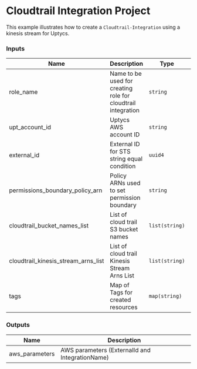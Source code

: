 # Cloudtrail Integration Project

This example illustrates how to create a `Cloudtrail-Integration` using a kinesis stream for Uptycs.

<!-- BEGINNING OF PRE-COMMIT-TERRAFORM DOCS HOOK -->

### Inputs

| Name                                | Description                                                  | Type           | Default                                                                                                                      | Required |
| ----------------------------------- | ------------------------------------------------------------ | -------------- | ---------------------------------------------------------------------------------------------------------------------------- | -------- |
| role_name                           | Name to be used for creating role for cloudtrail integration | `string`       | `UptycsIntegration-cloudtrailKinesis`                                                                                        | Optional |
| upt_account_id                      | Uptycs AWS account ID                                        | `string`       |                                                                                                                              | Yes      |
| external_id                         | External ID for STS string equal condition                   | `uuid4`        | `"6bf64888-6e43-4003-9f1b-37181efcf3c2"`                                                                                     | Optional |
| permissions_boundary_policy_arn     | Policy ARNs used to set permission boundary                  | `string`       | `""`                                                                                                                         | Optional |
| cloudtrail_bucket_names_list        | List of cloud trail S3 bucket names                          | `list(string)` | `[]`                                                                                                                         | Optional |
| cloudtrail_kinesis_stream_arns_list | List of cloud trail Kinesis Stream Arns List                 | `list(string)` | `["arn:aws:kinesis:us-east-1:123456789012:stream/log-stream1", "arn:aws:kinesis:us-west-2:123456789012:stream/log-stream2"]` | Optional |
| tags                                | Map of Tags for created resources                            | `map(string)`  | `{ "cloudtrailIntegrationType" : "kinesisStream" }`                                                                          | Optional |

### Outputs

| Name           | Description                                     |
| -------------- | ----------------------------------------------- |
| aws_parameters | AWS parameters (ExternalId and IntegrationName) |

<!-- END OF PRE-COMMIT-TERRAFORM DOCS HOOK -->
